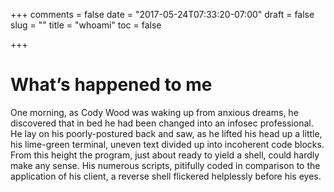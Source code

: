 +++
comments = false
date = "2017-05-24T07:33:20-07:00"
draft = false
slug = ""
title = "whoami"
toc = false

+++

# What’s happened to me

One morning, as Cody Wood was waking up from anxious dreams, he discovered that in bed he had been changed into an infosec professional. He lay on his poorly-postured back and saw, as he lifted his head up a little, his lime-green terminal, uneven text divided up into incoherent code blocks. From this height the program, just about ready to yield a shell, could hardly make any sense. His numerous scripts, pitifully coded in comparison to the application of his client, a reverse shell flickered helplessly before his eyes.
